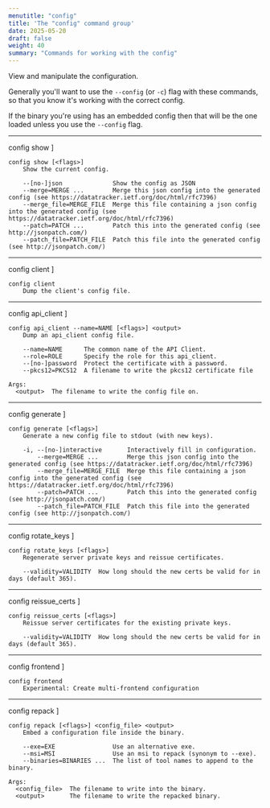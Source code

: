 ```yaml
---
menutitle: "config"
title: 'The "config" command group'
date: 2025-05-20
draft: false
weight: 40
summary: "Commands for working with the config"
---
```


View and manipulate the configuration.

Generally you'll want to use the `--config` (or `-c`) flag with these commands,
so that you know it's working with the correct config.

If the binary you're using has an embedded config then that will be the one
loaded unless you use the `--config` flag.

---

 config show ]

```text
config show [<flags>]
    Show the current config.

    --[no-]json              Show the config as JSON
    --merge=MERGE ...        Merge this json config into the generated config (see https://datatracker.ietf.org/doc/html/rfc7396)
    --merge_file=MERGE_FILE  Merge this file containing a json config into the generated config (see https://datatracker.ietf.org/doc/html/rfc7396)
    --patch=PATCH ...        Patch this into the generated config (see http://jsonpatch.com/)
    --patch_file=PATCH_FILE  Patch this file into the generated config (see http://jsonpatch.com/)
```

---

 config client ]

```text
config client
    Dump the client's config file.
```

---

 config api_client ]

```text
config api_client --name=NAME [<flags>] <output>
    Dump an api_client config file.

    --name=NAME      The common name of the API Client.
    --role=ROLE      Specify the role for this api_client.
    --[no-]password  Protect the certificate with a password.
    --pkcs12=PKCS12  A filename to write the pkcs12 certificate file

Args:
  <output>  The filename to write the config file on.
```

---

 config generate ]

```text
config generate [<flags>]
    Generate a new config file to stdout (with new keys).

    -i, --[no-]interactive       Interactively fill in configuration.
        --merge=MERGE ...        Merge this json config into the generated config (see https://datatracker.ietf.org/doc/html/rfc7396)
        --merge_file=MERGE_FILE  Merge this file containing a json config into the generated config (see https://datatracker.ietf.org/doc/html/rfc7396)
        --patch=PATCH ...        Patch this into the generated config (see http://jsonpatch.com/)
        --patch_file=PATCH_FILE  Patch this file into the generated config (see http://jsonpatch.com/)
```

---

 config rotate_keys ]

```text
config rotate_keys [<flags>]
    Regenerate server private keys and reissue certificates.

    --validity=VALIDITY  How long should the new certs be valid for in days (default 365).
```

---

 config reissue_certs ]

```text
config reissue_certs [<flags>]
    Reissue server certificates for the existing private keys.

    --validity=VALIDITY  How long should the new certs be valid for in days (default 365).
```

---

 config frontend ]

```text
config frontend
    Experimental: Create multi-frontend configuration
```

---

 config repack ]

```text
config repack [<flags>] <config_file> <output>
    Embed a configuration file inside the binary.

    --exe=EXE                Use an alternative exe.
    --msi=MSI                Use an msi to repack (synonym to --exe).
    --binaries=BINARIES ...  The list of tool names to append to the binary.

Args:
  <config_file>  The filename to write into the binary.
  <output>       The filename to write the repacked binary.
```

